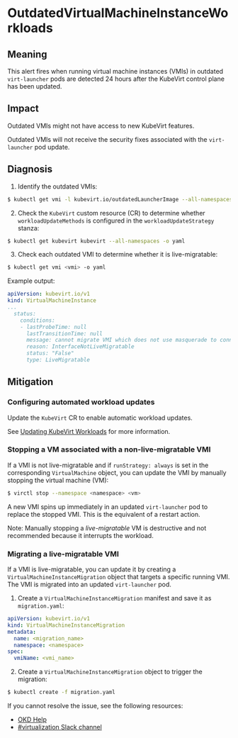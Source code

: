 # OutdatedVirtualMachineInstanceWorkloads
<!-- Edited by apinnick Nov 2022-->

## Meaning

This alert fires when running virtual machine instances (VMIs) in outdated `virt-launcher` pods are detected 24 hours after the KubeVirt control plane has been updated.

## Impact

Outdated VMIs might not have access to new KubeVirt features.

Outdated VMIs will not receive the security fixes associated with the `virt-launcher` pod update.

## Diagnosis

1. Identify the outdated VMIs:
```bash
$ kubectl get vmi -l kubevirt.io/outdatedLauncherImage --all-namespaces
```
2. Check the `KubeVirt` custom resource (CR) to determine whether `workloadUpdateMethods` is configured in the `workloadUpdateStrategy` stanza:
```bash
$ kubectl get kubevirt kubevirt --all-namespaces -o yaml
```
3. Check each outdated VMI to determine whether it is live-migratable:
```bash
$ kubectl get vmi <vmi> -o yaml
```
Example output:

```yaml
apiVersion: kubevirt.io/v1
kind: VirtualMachineInstance
...
  status:
    conditions:
    - lastProbeTime: null
      lastTransitionTime: null
      message: cannot migrate VMI which does not use masquerade to connect to the pod network
      reason: InterfaceNotLiveMigratable
      status: "False"
      type: LiveMigratable
```

## Mitigation

### Configuring automated workload updates

<!--DS: Update the `HyperConverged` CR to enable automatic workload updates.-->
<!--USstart-->
Update the `KubeVirt` CR to enable automatic workload updates.

See [Updating KubeVirt Workloads](https://kubevirt.io/user-guide/operations/updating_and_deletion/#updating-kubevirt-workloads) for more information.
<!--USend-->

### Stopping a VM associated with a non-live-migratable VMI

If a VMI is not live-migratable and if `runStrategy: always` is set in the corresponding `VirtualMachine` object, you can update the VMI by manually stopping the virtual machine (VM):
```bash
$ virctl stop --namespace <namespace> <vm>
```

A new VMI spins up immediately in an updated `virt-launcher` pod to replace the stopped VMI. This is the equivalent of a restart action.

Note: Manually stopping a _live-migratable_ VM is destructive and not recommended because it interrupts the workload.

### Migrating a live-migratable VMI
   
If a VMI is live-migratable, you can update it by creating a `VirtualMachineInstanceMigration` object that targets a specific running VMI. The VMI is migrated into an updated `virt-launcher` pod.

1. Create a `VirtualMachineInstanceMigration` manifest and save it as `migration.yaml`:
```yaml
apiVersion: kubevirt.io/v1
kind: VirtualMachineInstanceMigration
metadata:
  name: <migration_name>
  namespace: <namespace>
spec:
  vmiName: <vmi_name>
```

2. Create a `VirtualMachineInstanceMigration` object to trigger the migration:
```bash
$ kubectl create -f migration.yaml
```

<!--DS: If you cannot resolve the issue, log in to the [Customer Portal](https://access.redhat.com) and open a support case, attaching the artifacts gathered during the Diagnosis procedure.-->
<!--USstart-->
If you cannot resolve the issue, see the following resources:

- [OKD Help](https://www.okd.io/help/)
- [#virtualization Slack channel](https://kubernetes.slack.com/channels/virtualization)
<!--USend-->
